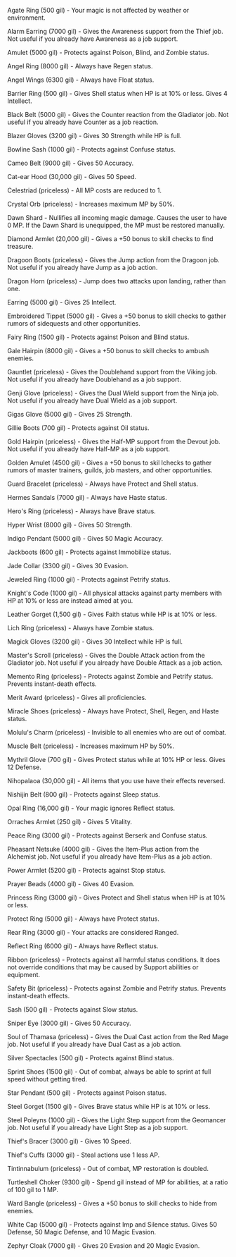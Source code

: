 
Agate Ring (500 gil) - Your magic is not affected by weather or environment.

Alarm Earring (7000 gil) - Gives the Awareness support from the Thief job. Not useful if you already have Awareness as a job support.

Amulet (5000 gil) - Protects against Poison, Blind, and Zombie status.

Angel Ring (8000 gil) - Always have Regen status.

Angel Wings (6300 gil) - Always have Float status.

Barrier Ring (500 gil) - Gives Shell status when HP is at 10% or less. Gives 4 Intellect.

Black Belt (5000 gil) - Gives the Counter reaction from the Gladiator job. Not useful if you already have Counter as a job reaction.

Blazer Gloves (3200 gil) - Gives 30 Strength while HP is full.

Bowline Sash (1000 gil) - Protects against Confuse status.

Cameo Belt (9000 gil) - Gives 50 Accuracy.

Cat-ear Hood (30,000 gil) - Gives 50 Speed.

Celestriad (priceless) - All MP costs are reduced to 1.

Crystal Orb (priceless) - Increases maximum MP by 50%.

Dawn Shard - Nullifies all incoming magic damage. Causes the user to have 0 MP. If the Dawn Shard is unequipped, the MP must be restored manually.

Diamond Armlet (20,000 gil) - Gives a +50 bonus to skill checks to find treasure.

Dragoon Boots (priceless) - Gives the Jump action from the Dragoon job. Not useful if you already have Jump as a job action.

Dragon Horn (priceless) - Jump does two attacks upon landing, rather than one.

Earring (5000 gil) - Gives 25 Intellect.

Embroidered Tippet (5000 gil) - Gives a +50 bonus to skill checks to gather rumors of sidequests and other opportunities.

Fairy Ring (1500 gil) - Protects against Poison and Blind status.

Gale Hairpin (8000 gil) - Gives a +50 bonus to skill checks to ambush enemies.

Gauntlet (priceless) - Gives the Doublehand support from the Viking job. Not useful if you already have Doublehand as a job support.

Genji Glove (priceless) - Gives the Dual Wield support from the Ninja job. Not useful if you already have Dual Wield as a job support.

Gigas Glove (5000 gil) - Gives 25 Strength.

Gillie Boots (700 gil) - Protects against Oil status.

Gold Hairpin (priceless) - Gives the Half-MP support from the Devout job. Not useful if you already have Half-MP as a job support.

Golden Amulet (4500 gil) - Gives a +50 bonus to skil lchecks to gather rumors of master trainers, guilds, job masters, and other opportunities.

Guard Bracelet (priceless) - Always have Protect and Shell status.

Hermes Sandals (7000 gil) - Always have Haste status.

Hero's Ring (priceless) - Always have Brave status.

Hyper Wrist (8000 gil) - Gives 50 Strength.

Indigo Pendant (5000 gil) - Gives 50 Magic Accuracy.

Jackboots (600 gil) - Protects against Immobilize status.

Jade Collar (3300 gil) - Gives 30 Evasion.

Jeweled Ring (1000 gil) - Protects against Petrify status.

Knight's Code (1000 gil) - All physical attacks against party members with HP at 10% or less are instead aimed at you.

Leather Gorget (1,500 gil) - Gives Faith status while HP is at 10% or less.

Lich Ring (priceless) - Always have Zombie status.

Magick Gloves (3200 gil) - Gives 30 Intellect while HP is full.

Master's Scroll (priceless) - Gives the Double Attack action from the Gladiator job. Not useful if you already have Double Attack as a job action.

Memento Ring (priceless) - Protects against Zombie and Petrify status. Prevents instant-death effects.

Merit Award (priceless) - Gives all proficiencies.

Miracle Shoes (priceless) - Always have Protect, Shell, Regen, and Haste status.

Molulu's Charm (priceless) - Invisible to all enemies who are out of combat.

Muscle Belt (priceless) - Increases maximum HP by 50%.

Mythril Glove (700 gil) - Gives Protect status while at 10% HP or less. Gives 12 Defense.

Nihopalaoa (30,000 gil) - All items that you use have their effects reversed.

Nishijin Belt (800 gil) - Protects against Sleep status.

Opal Ring (16,000 gil) - Your magic ignores Reflect status.

Orraches Armlet (250 gil) - Gives 5 Vitality.

Peace Ring (3000 gil) - Protects against Berserk and Confuse status.

Pheasant Netsuke (4000 gil) - Gives the Item-Plus action from the Alchemist job. Not useful if you already have Item-Plus as a job action.

Power Armlet (5200 gil) - Protects against Stop status.

Prayer Beads (4000 gil) - Gives 40 Evasion.

Princess Ring (3000 gil) - Gives Protect and Shell status when HP is at 10% or less.

Protect Ring (5000 gil) - Always have Protect status.

Rear Ring (3000 gil) - Your attacks are considered Ranged.

Reflect Ring (6000 gil) - Always have Reflect status.

Ribbon (priceless) - Protects against all harmful status conditions. It does not override conditions that may be caused by Support abilities or equipment.

Safety Bit (priceless) - Protects against Zombie and Petrify status. Prevents instant-death effects.

Sash (500 gil) - Protects against Slow status.

Sniper Eye (3000 gil) - Gives 50 Accuracy.

Soul of Thamasa (priceless) - Gives the Dual Cast action from the Red Mage job. Not useful if you already have Dual Cast as a job action.

Silver Spectacles (500 gil) - Protects against Blind status.

Sprint Shoes (1500 gil) - Out of combat, always be able to sprint at full speed without getting tired.

Star Pendant (500 gil) - Protects against Poison status.

Steel Gorget (1500 gil) - Gives Brave status while HP is at 10% or less.

Steel Poleyns (1000 gil) - Gives the Light Step support from the Geomancer job. Not useful if you already have Light Step as a job support.

Thief's Bracer (3000 gil) - Gives 10 Speed.

Thief's Cuffs (3000 gil) - Steal actions use 1 less AP.

Tintinnabulum (priceless) - Out of combat, MP restoration is doubled.

Turtleshell Choker (9300 gil) - Spend gil instead of MP for abilities, at a ratio of 100 gil to 1 MP.

Ward Bangle (priceless) - Gives a +50 bonus to skill checks to hide from enemies.

White Cap (5000 gil) - Protects against Imp and Silence status. Gives 50 Defense, 50 Magic Defense, and 10 Magic Evasion.

Zephyr Cloak (7000 gil) - Gives 20 Evasion and 20 Magic Evasion.

